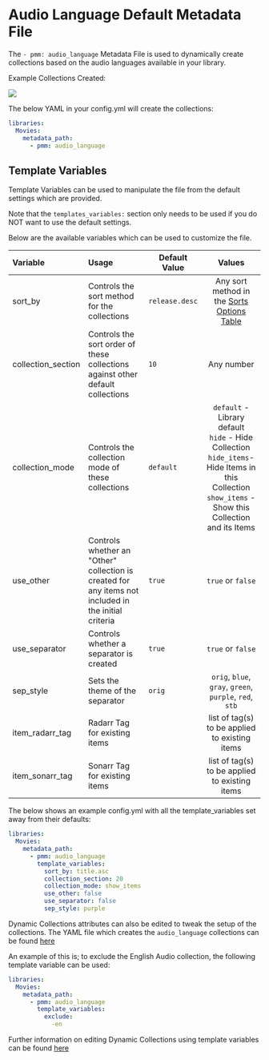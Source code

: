 # Audio Language Default Metadata File

The `- pmm: audio_language` Metadata File is used to dynamically create collections based on the audio languages available in your library.

Example Collections Created:

![](../images/audio_language.png)

The below YAML in your config.yml will create the collections:
```yaml
libraries:
  Movies:
    metadata_path:
      - pmm: audio_language
```


## Template Variables
Template Variables can be used to manipulate the file from the default settings which are provided. 

Note that the `templates_variables:` section only needs to be used if you do NOT want to use the default settings.

Below are the available variables which can be used to customize the file.


| Variable            | Usage                                                                                                | Default Value  |                                                                             Values                                                                             |
|:--------------------|:-----------------------------------------------------------------------------------------------------|----------------|:--------------------------------------------------------------------------------------------------------------------------------------------------------------:|
| sort_by             | Controls the sort method for the collections                                                         | `release.desc` |                                                  Any sort method in the [Sorts Options Table](#sort-options)                                                   |
| collection_section  | Controls the sort order of these collections against other default collections                       | `10`           |                                                                           Any number                                                                           |
| collection_mode     | Controls the collection mode of these collections                                                    | `default`      | `default` - Library default<br/>`hide` - Hide Collection<br/>`hide_items`- Hide Items in this Collection<br/>`show_items` - Show this Collection and its Items |
| use_other           | Controls whether an "Other" collection is created for any items not included in the initial criteria | `true`         |                                                                       `true` or `false`                                                                        |
| use_separator       | Controls whether a separator is created                                                              | `true`         |                                                                       `true` or `false`                                                                        |
| sep_style           | Sets the theme of the separator                                                                      | `orig`         |                                                    `orig`, `blue`, `gray`, `green`, `purple`, `red`, `stb`                                                     |
| item_radarr_tag     | Radarr Tag for existing items                                                                        |                |                                                         list of tag(s) to be applied to existing items                                                         |
| item_sonarr_tag     | Sonarr Tag for existing items                                                                        |                |                                                         list of tag(s) to be applied to existing items                                                         |

The below shows an example config.yml with all the template_variables set away from their defaults:

```yaml
libraries:
  Movies:
    metadata_path:
      - pmm: audio_language
        template_variables:
          sort_by: title.asc
          collection_section: 20
          collection_mode: show_items
          use_other: false
          use_separator: false
          sep_style: purple
```
Dynamic Collections attributes can also be edited to tweak the setup of the collections. The YAML file which creates the `audio_language` collections can be found [here](https://github.com/meisnate12/Plex-Meta-Manager/blob/defaults/defaults/both/audio_language.yml)

An example of this is; to exclude the English Audio collection, the following template variable can be used:

```yaml
libraries:
  Movies:
    metadata_path:
      - pmm: audio_language
        template_variables:
          exclude:
            -en
```

Further information on editing Dynamic Collections using template variables can be found [here](https://metamanager.wiki/en/latest/home/guides/defaults.html#customizing-configs)
